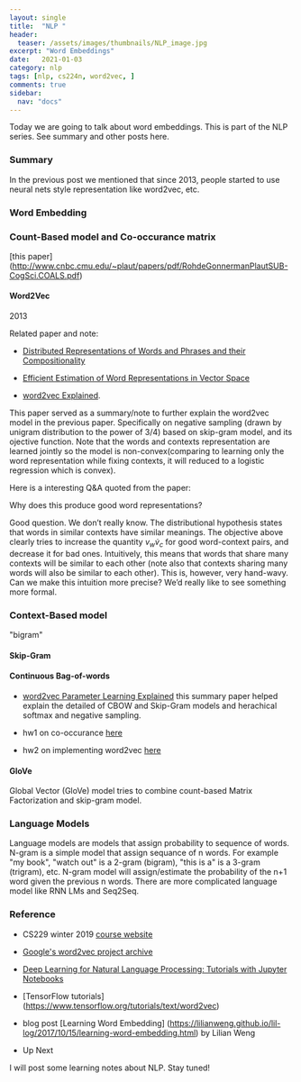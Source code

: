 ```yaml
---
layout: single
title:  "NLP "
header:
  teaser: /assets/images/thumbnails/NLP_image.jpg
excerpt: "Word Embeddings"
date:   2021-01-03
category: nlp
tags: [nlp, cs224n, word2vec, ]
comments: true
sidebar:
  nav: "docs"
---
```


Today we are going to talk about word embeddings. This is part of the NLP series. See summary and other posts here.

### Summary
In the previous post we mentioned that since 2013, people started to use neural nets style representation like word2vec, etc.

### Word Embedding

### Count-Based model and Co-occurance matrix
[this paper] (http://www.cnbc.cmu.edu/~plaut/papers/pdf/RohdeGonnermanPlautSUB-CogSci.COALS.pdf)


#### Word2Vec

2013

Related paper and note:

- [Distributed Representations of Words and Phrases
and their Compositionality](https://papers.nips.cc/paper/2013/file/9aa42b31882ec039965f3c4923ce901b-Paper.pdf)

- [Efficient Estimation of Word Representations in Vector Space]()

- [word2vec Explained](https://arxiv.org/pdf/1402.3722.pdf). 

This paper served as a summary/note to further explain the word2vec model in the previous paper. Specifically on negative sampling (drawn by unigram distribution to the power of 3/4) based on skip-gram model, and its ojective function. Note that the words and contexts representation are learned jointly so the model is non-convex(comparing to learning only the word representation while fixing contexts, it will reduced to a logistic regression which is convex).

Here is a interesting Q&A quoted from the paper:

Why does this produce good word representations?

Good question. We don’t really know.
The distributional hypothesis states that words in similar contexts have similar meanings. The objective above clearly tries to increase the quantity $v_{w} \dot v_{c}$ for good word-context pairs, and decrease it for bad ones. Intuitively, this
means that words that share many contexts will be similar to each other (note also that contexts sharing many words will also be similar to each other). This is, however, very hand-wavy.
Can we make this intuition more precise? We’d really like to see something
more formal.





### Context-Based model

"bigram"

#### Skip-Gram

#### Continuous Bag-of-words

- [word2vec Parameter Learning Explained](https://arxiv.org/pdf/1411.2738.pdf) this summary paper helped explain the detailed of CBOW and Skip-Gram models and herachical softmax and negative sampling.

- hw1 on co-occurance [here](https://web.stanford.edu/class/archive/cs/cs224n/cs224n.1194/assignments/a1_preview/exploring_word_vectors.html)

- hw2 on implementing word2vec [here](https://web.stanford.edu/class/archive/cs/cs224n/cs224n.1194/assignments/a2.pdf)


#### GloVe
Global Vector (GloVe) model tries to combine count-based Matrix Factorization and skip-gram model.



### Language Models
Language models are models that assign probability to sequence of words. N-gram is a simple model that assign sequance of n words. For example "my book", "watch out" is a 2-gram (bigram), "this is a" is a 3-gram (trigram), etc. N-gram model will assign/estimate the probability of the n+1 word given the previous n words. 
There are more complicated language model like RNN LMs and Seq2Seq.





### Reference


- CS229 winter 2019 [course website ](https://web.stanford.edu/class/archive/cs/cs224n/cs224n.1194/)

- [Google's word2vec project archive](https://code.google.com/archive/p/word2vec/sa) 
- [Deep Learning for Natural Language Processing: Tutorials with Jupyter Notebooks](https://insights.untapt.com/deep-learning-for-natural-language-processing-tutorials-with-jupyter-notebooks-ad67f336ce3f)

- [TensorFlow tutorials] (https://www.tensorflow.org/tutorials/text/word2vec)
- blog post [Learning Word Embedding] (https://lilianweng.github.io/lil-log/2017/10/15/learning-word-embedding.html) by Lilian Weng
- Up Next

I will post some learning notes about NLP. Stay tuned!





